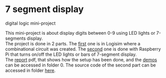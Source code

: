 # 7 segment display
 digital logic mini-project

  This mini-project is about display digits between 0-9 using LED lights or 7-segments display.  
  The project is done in 2 parts. The [first](section%20Logisim) one is in Logisim where a combinational circuit was created. The [second](section%20Raspberry%20Pi) one is done with Raspberry Pi that turns on/off the LED lights or bars of 7-segment display.  
  The [report](report) pdf, that shows how the setup has been done, and the [demos](demos) can be accessed in folder 0. The source code of the second part can be accessed in folder [here](section%20Raspberry%20Pi/src).
